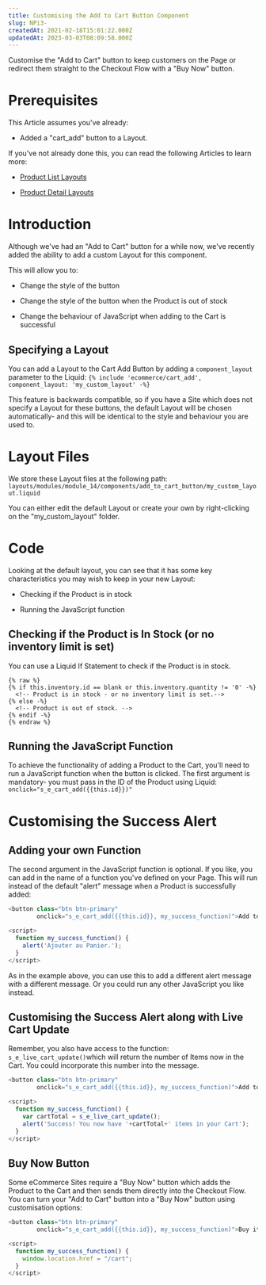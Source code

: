 ```yaml
---
title: Customising the Add to Cart Button Component
slug: NPi3-
createdAt: 2021-02-18T15:01:22.000Z
updatedAt: 2023-03-03T08:09:58.000Z
---
```


Customise the "Add to Cart" button to keep customers on the Page or redirect them straight to the Checkout Flow with a "Buy Now" button.

# Prerequisites

This Article assumes you've already:

*   Added a "cart\_add" button to a Layout. 

If you've not already done this, you can read the following Articles to learn more:

*   [Product List Layouts](https://developers.siteglide.com/list-layouts)

*   [Product Detail Layouts](https://developers.siteglide.com/detail-layouts)

# Introduction

Although we've had an "Add to Cart" button for a while now, we've recently added the ability to add a custom Layout for this component.

This will allow you to:

*   Change the style of the button

*   Change the style of the button when the Product is out of stock

*   Change the behaviour of JavaScript when adding to the Cart is successful

## Specifying a Layout

You can add a Layout to the Cart Add Button by adding a `component_layout` parameter to the Liquid: `{% include 'ecommerce/cart_add', component_layout: 'my_custom_layout' -%}`

This feature is backwards compatible, so if you have a Site which does not specify a Layout for these buttons, the default Layout will be chosen automatically- and this will be identical to the style and behaviour you are used to.

# Layout Files

We store these Layout files at the following path:
`layouts/modules/module_14/components/add_to_cart_button/my_custom_layout.liquid`

You can either edit the default Layout or create your own by right-clicking on the "my\_custom\_layout" folder.

# Code

Looking at the default layout, you can see that it has some key characteristics you may wish to keep in your new Layout:

*   Checking if the Product is in stock

*   Running the JavaScript function

## Checking if the Product is In Stock (or no inventory limit is set)

You can use a Liquid If Statement to check if the Product is in stock.

```liquid
{% raw %}
{% if this.inventory.id == blank or this.inventory.quantity != '0' -%}
  <!-- Product is in stock - or no inventory limit is set.-->
{% else -%}
  <!-- Product is out of stock. -->
{% endif -%}
{% endraw %}
```

## Running the JavaScript Function

To achieve the functionality of adding a Product to the Cart, you'll need to run a JavaScript function when the button is clicked. 
The first argument is mandatory- you must pass in the ID of the Product using Liquid: `onclick="s_e_cart_add({{this.id}})"`

# Customising the Success Alert

## Adding your own Function

The second argument in the JavaScript function is optional. If you like, you can add in the name of a function you've defined on your Page. This will run instead of the default "alert" message when a Product is successfully added:

```javascript
<button class="btn btn-primary" 
        onclick="s_e_cart_add({{this.id}}, my_success_function)">Add to cart</button>

<script>
  function my_success_function() {
    alert('Ajouter au Panier.');
  }
</script>
```

As in the example above, you can use this to add a different alert message with a different message. 
Or you could run any other JavaScript you like instead.

## Customising the Success Alert along with Live Cart Update

Remember, you also have access to the function: `s_e_live_cart_update()`which will return the number of Items now in the Cart. You could incorporate this number into the message.

```javascript
<button class="btn btn-primary" 
        onclick="s_e_cart_add({{this.id}}, my_success_function)">Add to cart</button>

<script>
  function my_success_function() {
    var cartTotal = s_e_live_cart_update();
    alert('Success! You now have '+cartTotal+' items in your Cart');
  }
</script>
```

## Buy Now Button

Some eCommerce Sites require a "Buy Now" button which adds the Product to the Cart and then sends them directly into the Checkout Flow. You can turn your "Add to Cart" button into a "Buy Now" button using customisation options:

```javascript
<button class="btn btn-primary" 
        onclick="s_e_cart_add({{this.id}}, my_success_function)">Buy it now!</button>

<script>
  function my_success_function() {
    window.location.href = "/cart";
  }
</script>
```
